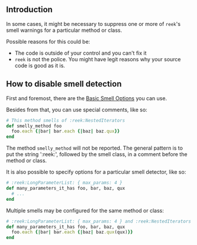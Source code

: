 ## Introduction

In some cases, it might be necessary to suppress one or more of `reek`'s smell
warnings for a particular method or class.

Possible reasons for this could be:

* The code is outside of your control and you can't fix it
* `reek` is not the police. You might have legit reasons why your source code
  is good as it is.

## How to disable smell detection

First and foremost, there are the [Basic Smell Options](Basic-Smell-Options.md)
you can use.

Besides from that, you can use special comments, like so:

```ruby
# This method smells of :reek:NestedIterators
def smelly_method foo
  foo.each {|bar| bar.each {|baz| baz.qux}}
end
```

The method `smelly_method` will not be reported. The general pattern is to put
the string ':reek:', followed by the smell class, in a comment before the
method or class.

It is also possible to specify options for a particular smell detector, like so:

```ruby
# :reek:LongParameterList: { max_params: 4 }
def many_parameters_it_has foo, bar, baz, qux
  # ...
end
```

Multiple smells may be configured for the same method or class:

```ruby
# :reek:LongParameterList: { max_params: 4 } and :reek:NestedIterators
def many_parameters_it_has foo, bar, baz, qux
  foo.each {|bar| bar.each {|baz| baz.qux(qux)}}
end
```

